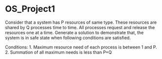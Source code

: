 # OS_Project1

Consider that a system has P resources of same type. These resources are shared by Q processes time to time. All processes request and release the resources one at a time. Generate a solution to demonstrate that, the system is in safe state when following conditions are satisfied.

Conditions:
            1.	Maximum resource need of each process is between 1 and P.
            2.	Summation of all maximum needs is less than P+Q
